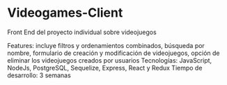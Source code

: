 # Videogames-Client
Front End del proyecto individual sobre videojuegos

Features: incluye filtros y ordenamientos combinados, búsqueda por nombre, formulario de creación y modificación de videojuegos, opción de eliminar los videojuegos creados por usuarios Tecnologías: JavaScript, NodeJs, PostgreSQL, Sequelize, Express, React y Redux
Tiempo de desarrollo: 3 semanas
